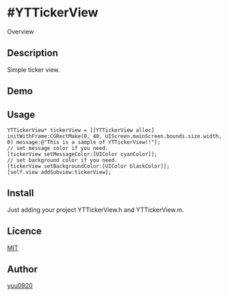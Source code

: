 #YTTickerView
====

Overview

## Description
Simple ticker view.

## Demo

## Usage

```
YTTickerView* tickerView = [[YTTickerView alloc] initWithFrame:CGRectMake(0, 40, UIScreen.mainScreen.bounds.size.width, 0) message:@"This is a sample of YTTickerView!!"];
// set message color if you need.
[tickerView setMessageColor:[UIColor cyanColor]];
// set background color if you need.
[tickerView setBackgroundColor:[UIColor blackColor]];
[self.view addSubview:tickerView];
```

## Install
Just adding your project YTTickerView.h and YTTickerView.m.

## Licence

[MIT](https://github.com/tcnksm/tool/blob/master/LICENCE)

## Author

[yuu0920](https://github.com/yu0920)
